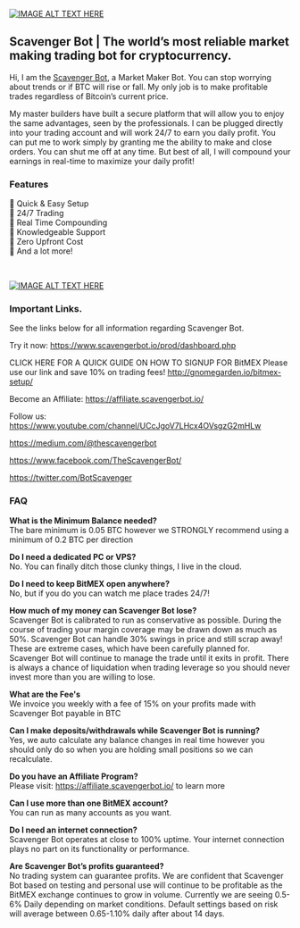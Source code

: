 [![IMAGE ALT TEXT HERE](https://i.imgur.com/3NhBBYB.png)](https://www.scavengerbot.io/)

## Scavenger Bot | The world’s most reliable market making trading bot for cryptocurrency.
Hi, I am the [Scavenger Bot](https://www.scavengerbot.io/), a Market Maker Bot. You can stop worrying about trends or if BTC will rise or fall. My only job is to make profitable trades regardless of Bitcoin’s current price.

My master builders have built a secure platform that will allow you to enjoy the same advantages, seen by the professionals. I can be plugged directly into your trading account and will work 24/7 to earn you daily profit. You can put me to work simply by granting me the ability to make and close orders. You can shut me off at any time. But best of all, I will compound your earnings in real-time to maximize your daily profit!

### Features 
🤖 Quick & Easy Setup <br>
🤖 24/7 Trading <br>
🤖 Real Time Compounding <br>
🤖 Knowledgeable Support <br>
🤖 Zero Upfront Cost <br>
🤖 And a lot more! <br>

<br>

[![IMAGE ALT TEXT HERE](https://i.imgur.com/PIbf2rP.png)](https://www.youtube.com/watch?v=UfnJbuR8bYs)


### Important Links.
See the links below for all information regarding Scavenger Bot.

Try it now:
https://www.scavengerbot.io/prod/dashboard.php

CLICK HERE FOR A QUICK GUIDE ON HOW TO SIGNUP FOR BitMEX
Please use our link and save 10% on trading fees!
http://gnomegarden.io/bitmex-setup/

Become an Affiliate:
https://affiliate.scavengerbot.io/

Follow us:
https://www.youtube.com/channel/UCcJgoV7LHcx4OVsgzG2mHLw

https://medium.com/@thescavengerbot

https://www.facebook.com/TheScavengerBot/

https://twitter.com/BotScavenger


### FAQ
**What is the Minimum Balance needed?** <br>
The bare minimum is 0.05 BTC however we STRONGLY recommend using a minimum of 0.2 BTC per direction

**Do I need a dedicated PC or VPS?** <br>
No. You can finally ditch those clunky things, I live in the cloud.

**Do I need to keep BitMEX open anywhere?** <br>
No, but if you do you can watch me place trades 24/7!

**How much of my money can Scavenger Bot lose?** <br>
Scavenger Bot is calibrated to run as conservative as possible. During the course of trading your margin coverage may be drawn down as much as 50%. Scavenger Bot can handle 30% swings in price and still scrap away! These are extreme cases, which have been carefully planned for. Scavenger Bot will continue to manage the trade until it exits in profit. There is always a chance of liquidation when trading leverage so you should never invest more than you are willing to lose.

**What are the Fee's** <br>
We invoice you weekly with a fee of 15% on your profits made with Scavenger Bot payable in BTC

**Can I make deposits/withdrawals while Scavenger Bot is running?** <br>
Yes, we auto calculate any balance changes in real time however you should only do so when you are holding small positions so we can recalculate.

**Do you have an Affiliate Program?** <br>
Please visit: https://affiliate.scavengerbot.io/ to learn more

**Can I use more than one BitMEX account?** <br>
You can run as many accounts as you want.

**Do I need an internet connection?** <br>
Scavenger Bot operates at close to 100% uptime. Your internet connection plays no part on its functionality or performance.

**Are Scavenger Bot’s profits guaranteed?** <br>
No trading system can guarantee profits. We are confident that Scavenger Bot based on testing and personal use will continue to be profitable as the BitMEX exchange continues to grow in volume. Currently we are seeing 0.5-6% Daily depending on market conditions. Default settings based on risk will average between 0.65-1.10% daily after about 14 days.
